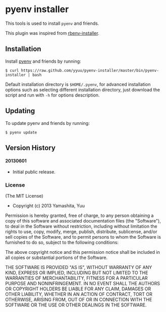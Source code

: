 # pyenv installer

This tools is used to install `pyenv` and friends.

This plugin was inspired from [rbenv-installer](https://github.com/fesplugas/rbenv-installer).

## Installation

Install [pyenv](https://github.com/yyuu/pyenv) and friends by running:

    $ curl https://raw.github.com/yyuu/pyenv-installer/master/bin/pyenv-installer | bash

Default installation directory is `$HOME/.pyenv`, for advanced
installation options such as selecting different installation 
directory, just download the script and run with `-h` for options
description.

## Updating

To update pyenv and friends by running:

    $ pyenv update

## Version History

#### 20130601

 * Initial public release.

### License

(The MIT License)

* Copyright (c) 2013 Yamashita, Yuu

Permission is hereby granted, free of charge, to any person obtaining
a copy of this software and associated documentation files (the
"Software"), to deal in the Software without restriction, including
without limitation the rights to use, copy, modify, merge, publish,
distribute, sublicense, and/or sell copies of the Software, and to
permit persons to whom the Software is furnished to do so, subject to
the following conditions:

The above copyright notice and this permission notice shall be
included in all copies or substantial portions of the Software.

THE SOFTWARE IS PROVIDED "AS IS", WITHOUT WARRANTY OF ANY KIND,
EXPRESS OR IMPLIED, INCLUDING BUT NOT LIMITED TO THE WARRANTIES OF
MERCHANTABILITY, FITNESS FOR A PARTICULAR PURPOSE AND
NONINFRINGEMENT. IN NO EVENT SHALL THE AUTHORS OR COPYRIGHT HOLDERS BE
LIABLE FOR ANY CLAIM, DAMAGES OR OTHER LIABILITY, WHETHER IN AN ACTION
OF CONTRACT, TORT OR OTHERWISE, ARISING FROM, OUT OF OR IN CONNECTION
WITH THE SOFTWARE OR THE USE OR OTHER DEALINGS IN THE SOFTWARE.
